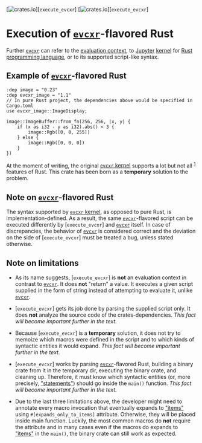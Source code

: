 [![crates.io](https://img.shields.io/crates/v/execute_evcxr.svg)][`execute_evcxr`]
[![crates.io](https://img.shields.io/crates/d/execute_evcxr.svg)][`execute_evcxr`]

# Execution of [`evcxr`]-flavored Rust

Further [`evcxr`] can refer to the [evaluation context](https://crates.io/crates/evcxr),
to [Jupyter](https://en.wikipedia.org/wiki/Project_Jupyter) [kernel](https://docs.jupyter.org/en/latest/projects/kernels.html) for [Rust programming language](https://www.rust-lang.org/), or to its supported script-like syntax.

## Example of [`evcxr`]-flavored Rust

```rust,no_run
:dep image = "0.23"
:dep evcxr_image = "1.1"
// In pure Rust project, the dependencies above would be specified in Cargo.toml
use evcxr_image::ImageDisplay;

image::ImageBuffer::from_fn(256, 256, |x, y| {
    if (x as i32 - y as i32).abs() < 3 {
        image::Rgb([0, 0, 255])
    } else {
        image::Rgb([0, 0, 0])
    }
})
```

At the moment of writing, the original [`evcxr` kernel] supports a lot but not all <sup><a href="https://github.com/google/evcxr/issues/165">1</a></sup> features of Rust. This crate has been born as a **temporary** solution to the problem.

## Note on [`evcxr`]-flavored Rust

The syntax supported by [`evcxr` kernel], as opposed to pure Rust, is implementation-defined. As a result, the same [`evcxr`]-flavored script can be executed differently by [`execute_evcxr`] and [`evcxr`] itself. In case of discrepancies, the behavior of [`evcxr`] is considered correct and the deviation on the side of [`execute_evcxr`] must be treated a bug, unless stated otherwise.

## Note on limitations

* As its name suggests, [`execute_evcxr`] is **not** an evaluation context in contrast to [`evcxr`]. It does **not** "return" a value. It executes a given script supplied in the form of string instead of attempting to evaluate it, unlike [`evcxr`].

* [`execute_evcxr`] gets its job done by parsing the supplied script only. It does **not** analyze the source code of the crates-dependencies. *This fact will become important further in the text.*

* Because [`execute_evcxr`] is a **temporary** solution, it does not try to memoize which macros were defined in the script and to which kinds of syntactic entities it would expand. *This fact will become important further in the text.*

* [`execute_evcxr`] works by parsing [`evcxr`]-flavored Rust, building a binary crate from it in the temporary dir, executing the binary crate, and cleaning up. Therefore, it must know which syntactic entities (or, more precisely, ["statements"](https://doc.rust-lang.org/reference/statements.html)) should go inside the `main()` function. *This fact will become important further in the text.*

* Due to the last three limitations above, the developer might need to annotate every macro invocation that eventually expands to ["items"](https://doc.rust-lang.org/reference/items.html) using `#[expands_only_to_items]` attribute. Otherwise, they will be placed inside main function. Luckily, the most common macros do **not** require the attribute and in many cases even if the macros do expands to ["items"](https://doc.rust-lang.org/reference/items.html) in the `main()`, the binary crate can still work as expected.

[`evcxr`]: https://github.com/google/evcxr/blob/main/evcxr_jupyter/samples/evcxr_jupyter_tour.ipynb
[`evcxr` kernel]: https://github.com/google/evcxr/tree/main/evcxr_jupyter